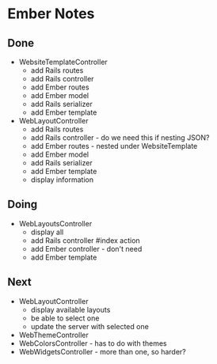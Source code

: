 # Ember Notes

## Done

* WebsiteTemplateController
    - add Rails routes
    - add Rails controller
    - add Ember routes
    - add Ember model
    - add Rails serializer
    - add Ember template
* WebLayoutController
    - add Rails routes
    - add Rails controller - do we need this if nesting JSON?
    - add Ember routes - nested under WebsiteTemplate
    - add Ember model
    - add Rails serializer
    - add Ember template
    - display information

## Doing

* WebLayoutsController
    - display all
    - add Rails controller #index action
    - add Ember controller - don't need
    - add Ember template

## Next

* WebLayoutController
    - display available layouts
    - be able to select one
    - update the server with selected one
* WebThemeController
* WebColorsController - has to do with themes
* WebWidgetsController - more than one, so harder?
